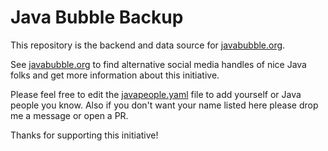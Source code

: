 # Java Bubble Backup

This repository is the backend and data source for [javabubble.org](https://javabubble.org/).

See [javabubble.org](https://javabubble.org/) to find alternative
social media handles of nice Java folks and get more information about this
initiative.

Please feel free to edit the [javapeople.yaml](javapeople.yaml) file to add
yourself or Java people you know. Also if you don't want your name listed here
please drop me a message or open a PR.

Thanks for supporting this initiative!